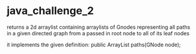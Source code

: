 # java_challenge_2
returns a 2d arraylist containing arraylists of Gnodes representing all paths in a given directed graph from a passed in root node to all of its leaf nodes

it implements the given definition:
  public ArrayList paths(GNode node);
